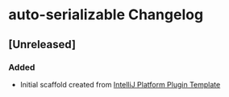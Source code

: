 <!-- Keep a Changelog guide -> https://keepachangelog.com -->

# auto-serializable Changelog

## [Unreleased]
### Added
- Initial scaffold created from [IntelliJ Platform Plugin Template](https://github.com/JetBrains/intellij-platform-plugin-template)
